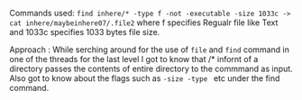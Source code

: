 
Commands used: ```find inhere/* -type f -not -executable -size 1033c -> cat inhere/maybeinhere07/.file2``` where f specifies Regualr file like Text and 1033c specifies 1033 bytes file size.


Approach : While serching around for the use of ```file``` and ```find``` command in one of the threads for the last level I got to know that /* infornt of a directory passes the contents
of entire directory to the commmand as input.
Also got to know about the flags such as ```-size -type ``` etc under the find command.
